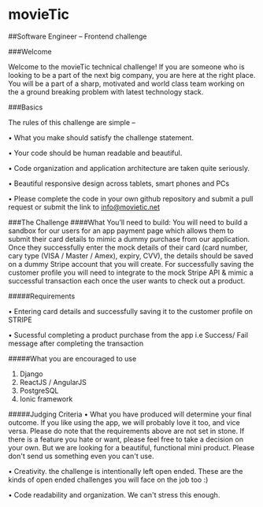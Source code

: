 # movieTic

##Software Engineer – Frontend challenge

###Welcome

Welcome to the movieTic technical challenge! If you are someone who is looking to be a part of the next big company, you are here at the right place. You will be a part of a sharp, motivated and world class team working on the a ground breaking problem with latest technology stack.

###Basics

The rules of this challenge are simple –

• What you make should satisfy the challenge statement.

• Your code should be human readable and beautiful.

• Code organization and application architecture are taken quite seriously.

• Beautiful responsive design across tablets, smart phones and PCs

• Please complete the code in your own github repository and submit a pull request or submit the link to info@movietic.net

###The Challenge
####What You’ll need to build:
You will need to build a sandbox for our users for an app payment page which allows them to submit their card details to mimic a dummy purchase from our application. Once they successfully enter the mock details of their card (card number, cary type (VISA / Master / Amex), expiry, CVV), the details should be saved on a dummy Stripe account that you will create. For successfully saving the customer profile you will need to integrate to the mock Stripe API & mimic a successful transaction each once the user wants to check out a product.

#####Requirements

• Entering card details and successfully saving it to the customer profile on STRIPE

• Sucessful completing a product purchase from the app i.e Success/ Fail message after completing the transaction

#####What you are encouraged to use
1.	Django
2.	ReactJS / AngularJS
3.	PostgreSQL
4.	Ionic framework 

#####Judging Criteria
•	What you have produced will determine your final outcome. If you like using the app, we will probably love it too, and vice versa. Please do note that the requirements above are not set in stone. If there is a feature you hate or want, please feel free to take a decision on your own. But we are looking for a beautiful, functional mini product. Please don't send us something even you can't use. 

•	Creativity. the challenge is intentionally left open ended. These are the kinds of open ended challenges you will face on the job too :)

•	Code readability and organization. We can't stress this enough.

